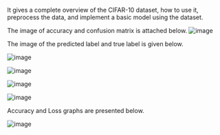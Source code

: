 It gives a complete overview of the CIFAR-10 dataset, how to use it, preprocess the data, and implement a basic model using the dataset. 

The image of accuracy and confusion matrix is attached below.
![image](https://github.com/user-attachments/assets/dfe2aa06-d290-4352-bc36-d3877570683d)


The image of the predicted label and true label is given below.

![image](https://github.com/user-attachments/assets/f82ffa85-519a-4fc3-a1f2-45fd9748b56b)

![image](https://github.com/user-attachments/assets/6f043e08-bb07-48c2-9b5d-1425c1c2910d)

![image](https://github.com/user-attachments/assets/c80bc9fb-7b29-439e-ba90-6ce695f8853d)

![image](https://github.com/user-attachments/assets/0a95d459-af80-4a1d-aa3d-630fb4f629ce)

Accuracy and Loss graphs are presented below.

![image](https://github.com/user-attachments/assets/ec352674-ae54-408e-bc35-9c200c9cce44)
